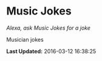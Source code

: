 # Music Jokes
*Alexa, ask Music Jokes for a joke*

Musician jokes

**Last Updated:** 2016-03-12 16:38:25